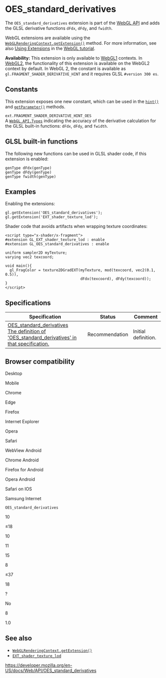 OES\_standard\_derivatives
==========================

The `OES_standard_derivatives` extension is part of the [WebGL API](webgl_api) and adds the GLSL derivative functions `dFdx`, `dFdy`, and `fwidth`.

WebGL extensions are available using the [`WebGLRenderingContext.getExtension()`](webglrenderingcontext/getextension) method. For more information, see also [Using Extensions](webgl_api/using_extensions) in the [WebGL tutorial](webgl_api/tutorial).

**Availability:** This extension is only available to [WebGL1](webglrenderingcontext) contexts. In [WebGL2](webgl2renderingcontext), the functionality of this extension is available on the WebGL2 context by default. In WebGL 2, the constant is available as `gl.FRAGMENT_SHADER_DERIVATIVE_HINT` and it requires GLSL `#version 300 es`.

Constants
---------

This extension exposes one new constant, which can be used in the [`hint()`](webglrenderingcontext/hint) and [`getParameter()`](webglrenderingcontext/getparameter) methods.

`ext.FRAGMENT_SHADER_DERIVATIVE_HINT_OES`  
A [`WebGL_API.Types`](webgl_api/types) indicating the accuracy of the derivative calculation for the GLSL built-in functions: `dFdx`, `dFdy`, and `fwidth`.

GLSL built-in functions
-----------------------

The following new functions can be used in GLSL shader code, if this extension is enabled:

    genType dFdx(genType)
    genType dFdy(genType)
    genType fwidth(genType)

Examples
--------

Enabling the extensions:

    gl.getExtension('OES_standard_derivatives');
    gl.getExtension('EXT_shader_texture_lod');

Shader code that avoids artifacts when wrapping texture coordinates:

    <script type="x-shader/x-fragment">
    #extension GL_EXT_shader_texture_lod : enable
    #extension GL_OES_standard_derivatives : enable

    uniform sampler2D myTexture;
    varying vec2 texcoord;

    void main(){
      gl_FragColor = texture2DGradEXT(myTexture, mod(texcoord, vec2(0.1, 0.5)),
                                      dFdx(texcoord), dFdy(texcoord));
    }
    </script>

Specifications
--------------

<table><thead><tr class="header"><th>Specification</th><th>Status</th><th>Comment</th></tr></thead><tbody><tr class="odd"><td><a href="https://www.khronos.org/registry/webgl/extensions/OES_standard_derivatives/">OES_standard_derivatives<br />
<span class="small">The definition of 'OES_standard_derivatives' in that specification.</span></a></td><td><span class="spec-rec">Recommendation</span></td><td>Initial definition.</td></tr></tbody></table>

Browser compatibility
---------------------

Desktop

Mobile

Chrome

Edge

Firefox

Internet Explorer

Opera

Safari

WebView Android

Chrome Android

Firefox for Android

Opera Android

Safari on IOS

Samsung Internet

`OES_standard_derivatives`

10

≤18

10

11

15

8

≤37

18

?

No

8

1.0

See also
--------

-   [`WebGLRenderingContext.getExtension()`](webglrenderingcontext/getextension)
-   [`EXT_shader_texture_lod`](ext_shader_texture_lod)

<a href="https://developer.mozilla.org/en-US/docs/Web/API/OES_standard_derivatives" class="_attribution-link">https://developer.mozilla.org/en-US/docs/Web/API/OES_standard_derivatives</a>
